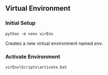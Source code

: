 ## Virtual Environment 

### Initial Setup

```
python -m venv virEnv
```

Creates a new virtual environment named *env*.

### Activate Environment

```
virEnv\Scripts\activate.bat
```